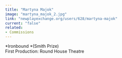 ```yaml
---
title: "Martyna Majok"
image: "martyna_majok_2.jpg"
link: "newplayexchange.org/users/628/martyna-majok"
current: "false"
related:
- Commissions
---
```


*Ironbound *(Smith Prize)\First Production: Round House Theatre
